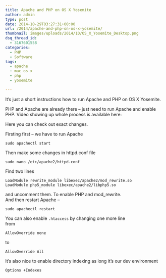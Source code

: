 ```yaml
---
title: Apache and PHP on OS X Yosemite
author: admin
type: post
date: 2014-10-29T03:27:31+00:00
url: /2014/apache-and-php-on-os-x-yosemite/
thumbnail: images/uploads/2014/10/OS_X_Yosemite_Desktop.png
dsq_thread_id:
  - 3167601558
categories:
  - PHP
  - Software
tags:
  - apache
  - mac os x
  - php
  - yosemite

---
```

It&#8217;s just a short instructions how to run Apache and PHP on OS X Yosemite.

PHP and Apache are already there &#8211; just need to run Apache and enable PHP. Video showing up whole process is available here:

<div class="video-container">
</div>

Here you can check out exact changes.

Firsting first &#8211; we have to run Apache

`sudo apachectl start`

Then make some changes in httpd.conf file

`sudo nano /etc/apache2/httpd.conf`

Find two lines

```
LoadModule rewrite_module libexec/apache2/mod_rewrite.so
LoadModule php5_module libexec/apache2/libphp5.so
```

and uncomment them. To enable PHP and mod_rewrite.  
And then restart Apache &#8211; 

`sudo apachectl restart`

You can also enable `.htaccess` by changing one more line  
from

`AllowOverride none`

to 

`AllowOverride All`

It&#8217;s also nice to enable directory indexing as long it&#8217;s our dev environment

`Options +Indexes`